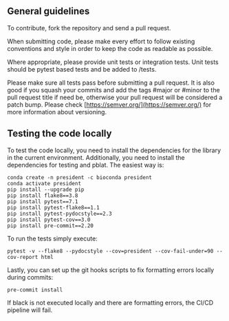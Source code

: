## General guidelines

To contribute, fork the repository and send a pull request.

When submitting code, please make every effort to follow existing conventions and style in order to keep the code as readable as possible.

Where appropriate, please provide unit tests or integration tests. Unit tests should be pytest based tests and be added to <project>/tests.

Please make sure all tests pass before submitting a pull request. It is also good if you squash your commits and add the tags #major or #minor to the pull request title if need be, otherwise your pull request will be considered a patch bump. Please check [https://semver.org/](https://semver.org/) for more information about versioning.

## Testing the code locally

To test the code locally, you need to install the dependencies for the library in the current environment. Additionally, you need to install the dependencies for testing and pblat. The easiest way is:

```
conda create -n president -c bioconda president
conda activate president
pip install --upgrade pip
pip install flake8==3.8
pip install pytest==7.1
pip install pytest-flake8==1.1
pip install pytest-pydocstyle==2.3
pip install pytest-cov==3.0
pip install pre-commit==2.20
```

To run the tests simply execute:

```
pytest -v --flake8 --pydocstyle --cov=president --cov-fail-under=90 --cov-report html
```

Lastly, you can set up the git hooks scripts to fix formatting errors locally during commits:

```
pre-commit install
```

If black is not executed locally and there are formatting errors, the CI/CD pipeline will fail.
